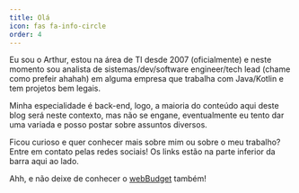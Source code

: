 ```yaml
---
title: Olá
icon: fas fa-info-circle
order: 4
---
```


Eu sou o Arthur, estou na área de TI desde 2007 (oficialmente) e neste momento sou analista de sistemas/dev/software engineer/tech lead (chame como prefeir ahahah)
em alguma empresa que trabalha com Java/Kotlin e tem projetos bem legais.

Minha especialidade é back-end, logo, a maioria do conteúdo aqui deste blog será neste contexto, mas não se engane, eventualmente eu tento dar uma variada e posso postar sobre assuntos diversos. 

Ficou curioso e quer conhecer mais sobre mim ou sobre o meu trabalho? Entre em contato pelas redes sociais! Os links estão na parte inferior da barra aqui ao lado.

Ahh, e não deixe de conhecer o [webBudget](https://webbudget.com.br/) também!


